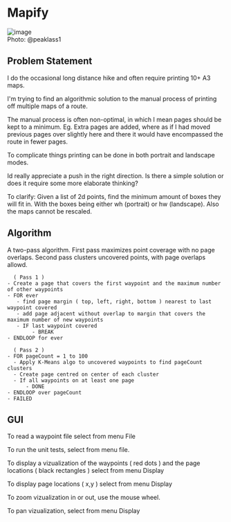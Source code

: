 # Mapify

![image](https://github.com/user-attachments/assets/49e8b937-73e0-452c-9b5e-874a2870f35e)<br>
Photo: @peaklass1


## Problem Statement

I do the occasional long distance hike and often require printing 10+ A3 maps.

I'm trying to find an algorithmic solution to the manual process of printing off multiple maps of a route.

The manual process is often non-optimal, in which I mean pages should be kept to a minimum. Eg. Extra pages are added, where as if I had moved previous pages over slightly here and there it would have encompassed the route in fewer pages.

To complicate things printing can be done in both portrait and landscape modes.

Id really appreciate a push in the right direction. Is there a simple solution or does it require some more elaborate thinking?

To clarify: Given a list of 2d points, find the minimum amount of boxes they will fit in. With the boxes being either wh (portrait) or hw (landscape). Also the maps cannot be rescaled.

## Algorithm

A two-pass algorithm.  First pass maximizes point coverage with no page overlaps.  Second pass clusters uncovered points, with page overlaps allowd.

```
  ( Pass 1 )
- Create a page that covers the first waypoint and the maximum number of other waypoints
- FOR ever
   - find page margin ( top, left, right, bottom ) nearest to last waypoint covered
   - add page adjacent without overlap to margin that covers the maximum number of new waypoints
   - IF last waypoint covered
        - BREAK
- ENDLOOP for ever

  ( Pass 2 )
- FOR pageCount = 1 to 100
  - Apply K-Means algo to uncovered waypoints to find pageCount clusters
  - Create page centred on center of each cluster
  - If all waypoints on at least one page
      - DONE
- ENDLOOP over pageCount
- FAILED
```

## GUI

To read a waypoint file select from menu File

To run the unit tests, select from menu file.

To display a vizualization of the waypoints ( red dots ) and the page locations ( black rectangles ) select from menu Display

To display page locations ( x,y ) select from menu Display

To zoom vizualization in or out, use the mouse wheel.

To pan vizualization, select from menu Display

